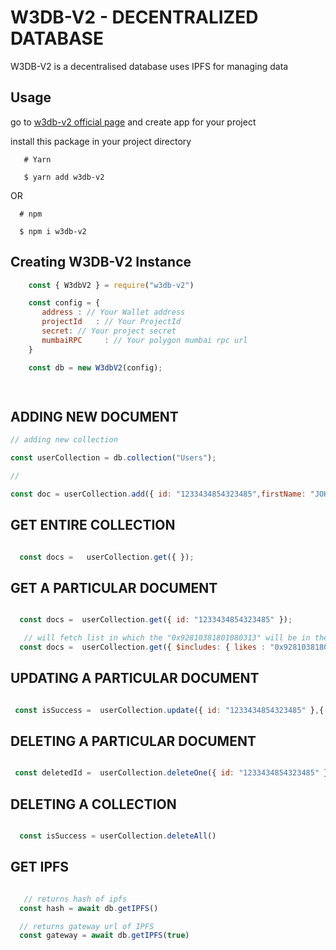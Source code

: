 # W3DB-V2 - DECENTRALIZED DATABASE

W3DB-V2 is a decentralised database uses IPFS for managing data 


## Usage

go to [w3db-v2 official page](https://w3db-v2.vercel.app/) and create app for your project

install this package in your project directory

```
   # Yarn

   $ yarn add w3db-v2

```

   OR


``` 
  # npm

  $ npm i w3db-v2

```   


## Creating W3DB-V2 Instance 

   ``` javascript
       const { W3dbV2 } = require("w3db-v2")

       const config = {
          address : // Your Wallet address
          projectId   : // Your ProjectId 
          secret: // Your project secret 
          mumbaiRPC     : // Your polygon mumbai rpc url
       }

       const db = new W3dbV2(config);

        
   ```

## ADDING NEW DOCUMENT 

   ``` javascript
   // adding new collection
   
   const userCollection = db.collection("Users");

   //

  const doc = userCollection.add({ id: "1233434854323485",firstName: "JOHN", lastName: "DOE" });


   ```

## GET ENTIRE COLLECTION

   ``` javascript

     const docs =   userCollection.get({ });

   
   ```



## GET A PARTICULAR DOCUMENT 

   ``` javascript

     const docs =  userCollection.get({ id: "1233434854323485" });

      // will fetch list in which the "0x92810381801080313" will be in the 'likes' array
     const docs =  userCollection.get({ $includes: { likes : "0x92810381801080313" }});

   
   ```

## UPDATING A PARTICULAR DOCUMENT 

   ``` javascript

    const isSuccess =  userCollection.update({ id: "1233434854323485" },{ lastName: "WICK" });

   
   ```


## DELETING A PARTICULAR DOCUMENT 

   ``` javascript

    const deletedId =  userCollection.deleteOne({ id: "1233434854323485" });

   
   ```


## DELETING A COLLECTION 

   ``` javascript

     const isSuccess = userCollection.deleteAll()

   
   ```

## GET IPFS

   ``` javascript

      // returns hash of ipfs
     const hash = await db.getIPFS()

     // returns gateway url of IPFS
     const gateway = await db.getIPFS(true)


   
   ```   

